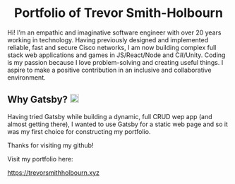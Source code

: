 <h1 align="center">
  Portfolio of Trevor Smith-Holbourn
</h1>


Hi! I’m an empathic and imaginative software engineer with over 20 years working in technology. Having previously designed and implemented reliable, fast and secure Cisco networks, I am now building complex full stack web applications and games in JS/React/Node and C#/Unity. Coding is my passion because I love problem-solving and creating useful things. I aspire to make a positive contribution in an inclusive and collaborative environment.

## Why Gatsby?  <img alt="Gatsby" src="https://www.gatsbyjs.org/monogram.svg" width="20" />
  
Having tried Gatsby while building a dynamic, full CRUD wep app (and almost getting there), I wanted to use Gatsby for a static web page and so it was my first choice for constructing my portfolio.

Thanks for visiting my github!

Visit my portfolio here: 

<a href="https://trevorsmithholbourn.xyz">https://trevorsmithholbourn.xyz</a>

